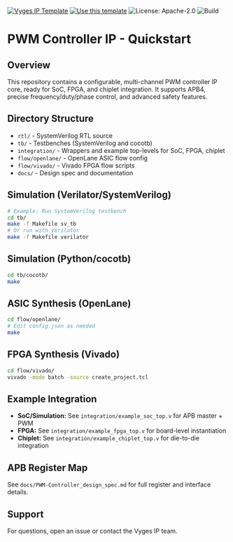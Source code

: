 [![Vyges IP Template](https://img.shields.io/badge/template-vyges--ip--template-blue)](https://github.com/vyges/vyges-ip-template)
[![Use this template](https://img.shields.io/badge/Use%20this%20template-vyges--ip--template-brightgreen?style=for-the-badge)](https://github.com/vyges/vyges-ip-template/generate)
![License: Apache-2.0](https://img.shields.io/badge/License-Apache--2.0-blue.svg)
![Build](https://github.com/vyges/vyges-ip-template/actions/workflows/test.yml/badge.svg)

# PWM Controller IP - Quickstart

## Overview
This repository contains a configurable, multi-channel PWM controller IP core, ready for SoC, FPGA, and chiplet integration. It supports APB4, precise frequency/duty/phase control, and advanced safety features.

## Directory Structure
- `rtl/` - SystemVerilog RTL source
- `tb/` - Testbenches (SystemVerilog and cocotb)
- `integration/` - Wrappers and example top-levels for SoC, FPGA, chiplet
- `flow/openlane/` - OpenLane ASIC flow config
- `flow/vivado/` - Vivado FPGA flow scripts
- `docs/` - Design spec and documentation

## Simulation (Verilator/SystemVerilog)
```sh
# Example: Run SystemVerilog testbench
cd tb/
make -f Makefile sv_tb
# Or run with Verilator
make -f Makefile verilator
```

## Simulation (Python/cocotb)
```sh
cd tb/cocotb/
make
```

## ASIC Synthesis (OpenLane)
```sh
cd flow/openlane/
# Edit config.json as needed
make
```

## FPGA Synthesis (Vivado)
```sh
cd flow/vivado/
vivado -mode batch -source create_project.tcl
```

## Example Integration
- **SoC/Simulation:** See `integration/example_soc_top.v` for APB master + PWM
- **FPGA:** See `integration/example_fpga_top.v` for board-level instantiation
- **Chiplet:** See `integration/example_chiplet_top.v` for die-to-die integration

## APB Register Map
See `docs/PWM-Controller_design_spec.md` for full register and interface details.

## Support
For questions, open an issue or contact the Vyges IP team.
